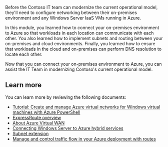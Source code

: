 Before the Contoso IT team can modernize the current operational model, they'll need to configure networking between their on-premises environment and any Windows Server IaaS VMs running in Azure.

In this module, you learned how to connect your on-premises environment to Azure so that workloads in each location can communicate with each other. You also learned how to implement subnets and routing between your on-premises and cloud environments. Finally, you learned how to ensure that workloads in the cloud and on-premises can perform DNS resolution to locate each other.

Now that you can connect your on-premises environment to Azure, you can assist the IT Team in modernizing Contoso's current operational model.
## Learn more

You can learn more by reviewing the following documents:

- [Tutorial: Create and manage Azure virtual networks for Windows virtual machines with Azure PowerShell](https://aka.ms/tutorial-virtual-network?azure-portal=true)
- [ExpressRoute overview](https://aka.ms/expressroute-introduction?azure-portal=true)
- [About Azure Virtual WAN](https://aka.ms/virtual-wan-about?azure-portal=true)
- [Connecting Windows Server to Azure hybrid services](https://aka.ms/connecting-windows-server-azure-hybrid?azure-portal=true)
- [Subnet extension](https://aka.ms/subnet-extension?azure-portal=true)
- [Manage and control traffic flow in your Azure deployment with routes](https://aka.ms/control-network-traffic-flow-with-routes?azure-portal=true)
